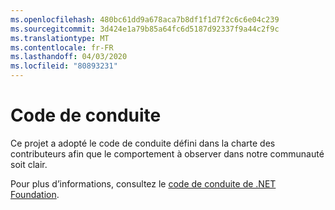 ```yaml
---
ms.openlocfilehash: 480bc61dd9a678aca7b8df1f1d7f2c6c6e04c239
ms.sourcegitcommit: 3d424e1a79b85a64fc6d5187d92337f9a44c2f9c
ms.translationtype: MT
ms.contentlocale: fr-FR
ms.lasthandoff: 04/03/2020
ms.locfileid: "80893231"
---
```

# <a name="code-of-conduct"></a>Code de conduite

Ce projet a adopté le code de conduite défini dans la charte des contributeurs afin que le comportement à observer dans notre communauté soit clair.

Pour plus d’informations, consultez le [code de conduite de .NET Foundation](https://dotnetfoundation.org/code-of-conduct).
